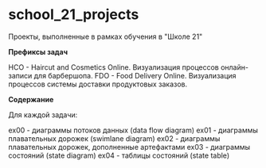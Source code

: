 # school_21_projects
Проекты, выполненные в рамках обучения в "Школе 21"

**Префиксы задач**

HCO - Haircut and Cosmetics Online. Визуализация процессов онлайн-записи для барбершопа.
FDO - Food Delivery Online. Визуализация процессов системы доставки продуктовых заказов.

**Содержание**

Для каждой задачи:

ex00 - диаграммы потоков данных (data flow diagram)
ex01 - диаграммы плавательных дорожек (swimlane diagram)
ex02 - диаграммы плавательных дорожек, дополненные артефактами 
ex03 - диаграммы состояний (state diagram)
ex04 - таблицы состояний (state table)
